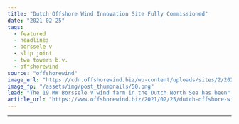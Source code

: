 ```yaml
---
title: "Dutch Offshore Wind Innovation Site Fully Commissioned"
date: "2021-02-25"
tags: 
  - featured
  - headlines
  - borssele v
  - slip joint
  - two towers b.v.
  - offshorewind
source: "offshorewind"
image_url: "https://cdn.offshorewind.biz/wp-content/uploads/sites/2/2021/02/25161003/Dutch-Offshore-Wind-Innovation-Site-Fully-Commissioned.png"
image_fp: "/assets/img/post_thumbnails/50.png"
lead: "The 19 MW Borssele V wind farm in the Dutch North Sea has been"
article_url: "https://www.offshorewind.biz/2021/02/25/dutch-offshore-wind-innovation-site-fully-commissioned/"
---
```


---

